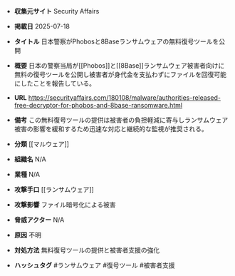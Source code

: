 - **収集元サイト**
Security Affairs

- **掲載日**
2025-07-18

- **タイトル**
日本警察がPhobosと8Baseランサムウェアの無料復号ツールを公開

- **概要**
日本の警察当局が[[Phobos]]と[[8Base]]ランサムウェア被害者向けに無料の復号ツールを公開し被害者が身代金を支払わずにファイルを回復可能にしたことを報告している。

- **URL**
https://securityaffairs.com/180108/malware/authorities-released-free-decryptor-for-phobos-and-8base-ransomware.html

- **備考**
この無料復号ツールの提供は被害者の負担軽減に寄与しランサムウェア被害の影響を緩和するため迅速な対応と継続的な監視が推奨される。

- **分類**
[[マルウェア]]

- **組織名**
N/A

- **業種**
N/A

- **攻撃手口**
[[ランサムウェア]]

- **攻撃影響**
ファイル暗号化による被害

- **脅威アクター**
N/A

- **原因**
不明

- **対処方法**
無料復号ツールの提供と被害者支援の強化

- **ハッシュタグ**
#ランサムウェア #復号ツール #被害者支援
